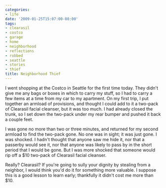```yaml
---
categories:
- life
date: '2009-01-25T15:07:00-08:00'
tags:
- clearasil
- costco
- garage
- home
- neighborhood
- reflections
- robbed
- seattle
- stories
- thief
title: Neighborhood Thief
---
```


I went shopping at the Costco in Seattle for the first time today. They didn't give me any bags or boxes in which to carry my stuff, so I had to carry a few items at a time from my car to my apartment. On my first trip, I put together an armload of provisions, and thought I could add to it a two-pack of Clearasil facial cleanser, but it was too much. I had already closed the trunk, so I set down the two-pack under my rear bumper and pushed it back a couple feet.

I was gone no more than two or three minutes, and returned for my second armload to find the two-pack gone. No one was in sight; it was just gone. I was shocked. I hadn't thought that anyone saw me hide it, nor that a passerby would see it, nor that anyone was likely to pass by in the short period that I would be gone. But I was more shocked that someone would rip off a $10 two-pack of Clearasil facial cleanser.

Really? Clearasil? If you're going to sully your dignity by stealing from a neighbor, I would think you'd do it for something more valuable. I suppose this is a good lesson to learn early; thankfully it didn't cost me more than $10.
